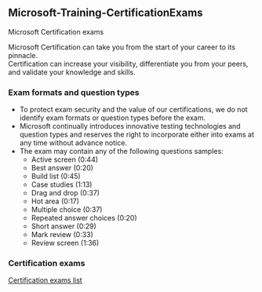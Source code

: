 ## Microsoft-Training-CertificationExams
Microsoft Certification exams

Microsoft Certification can take you from the start of your career to its pinnacle.   
Certification can increase your visibility, differentiate you from your peers, and validate your knowledge and skills.


### Exam formats and question types
 * To protect exam security and the value of our certifications, we do not identify exam formats or question types before the exam.
 * Microsoft continually introduces innovative testing technologies and question types and reserves the right to incorporate either into exams at any time without advance notice. 
 * The exam may contain any of the following questions samples:
    * Active screen (0:44)
    * Best answer (0:20)
    * Build list (0:45)
    * Case studies (1:13)
    * Drag and drop (0:37)
    * Hot area (0:17)
    * Multiple choice (0:37)
    * Repeated answer choices (0:20)
    * Short answer (0:29)
    * Mark review (0:33)
    * Review screen (1:36)
    


### Certification exams
[Certification exams list](https://www.microsoft.com/en-us/learning/exam-list.aspx)
